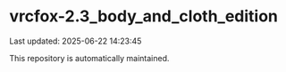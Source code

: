 # vrcfox-2.3_body_and_cloth_edition

Last updated: 2025-06-22 14:23:45

This repository is automatically maintained.
